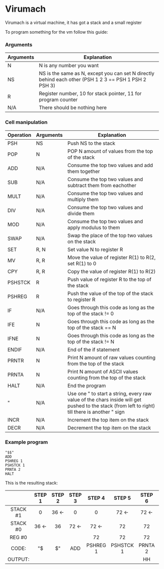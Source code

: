 # Virumach
Virumach is a virtual machine, it has got a stack and a small register

To program something for the vm follow this guide:


### Arguments
| Arguments | Explanation |
| --------- | ----------- |
| N | N is any number you want |
| NS| NS is the same as N, except you can set N directly behind each other (PSH 1 2 3 == PSH 1 PSH 2 PSH 3)|
| R | Register number, 10 for stack pointer, 11 for program counter |
|N/A| There should be nothing here |


### Cell manipulation
| Operation | Arguments | Explanation |
| ----------- | ----------- | ----------- |
| PSH |  NS | Push NS to the stack |
| POP | N | POP N amount of values from the top of the stack |
| ADD |  N/A  | Consume the top two values and add them together |
| SUB |  N/A  | Consume the top two values and subtract them from eachother |
| MULT |  N/A  | Consume the top two values and multiply them  |
| DIV |  N/A  | Consume the top two values and divide them  |
| MOD |  N/A  | Consume the top two values and apply modulus to them |
| SWAP | N/A | Swap the place of the top two values on the stack |
| SET | R, N | Set value N to register R |
| MV | R, R | Move the value of register R(1) to R(2, set R(1) to 0 |
| CPY | R, R | Copy the value of register R(1) to R(2) |
| PSHSTCK | R | Push value of register R to the top of the stack |
| PSHREG | R | Push the value of the top of the stack to register R|
| IF | N/A | Goes through this code as long as the top of the stack != 0 |
| IFE | N | Goes through this code as long as the top of the stack == N |
| IFNE | N | Goes through this code as long as the top of the stack != N |
| ENDIF | N/A | End of the if statement |
| PRNTR | N | Print N amount of raw values counting from the top of the stack |
| PRNTA | N | Print N amount of ASCII values counting from the top of the stack |
| HALT | N/A | End the program |
| " | N/A | Use one " to start a string, every raw value of the chars inside will get pushed to the stack (from left to right) till there is another " sign |
| INCR | N/A | Increment the top item on the stack |
| DECR | N/A | Decrement the top item on the stack |

### Example program
```Assembly
"$$"
ADD
PSHREG 1
PSHSTCK 1
PRNTA 2
HALT
```

This is the resulting stack:

|          |  STEP 1 |   STEP 2 |  STEP 3 |  STEP 4  |  STEP 5   | STEP 6  | STEP 7  |
| :-:      |   :-:   |    :-:   |   :-:   |   :-:    |   :-:     |   :-:   |   :-:   |
| STACK #1 |   0     |    36  <-|   0     |    0     |    72 <-  |    72 <-|    72 <-|
| STACK #0 |   36 <- |    36    |   72 <- |  72 <-   |     72    |    72   |    72   |
| REG   #0 |         |          |         |    72    |     72    |    72   |    72   |
| CODE:    |   "$    |    $"    |   ADD   | PSHREG 1 | PSHSTCK 1 | PRNTA 2 |   HALT  | 
| OUTPUT:  |         |          |         |          |           |   HH    |    HH   |  
